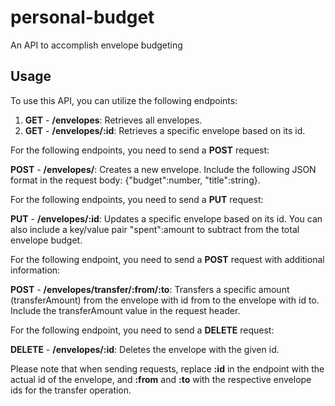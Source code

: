 # personal-budget
An API to accomplish envelope budgeting

## Usage
To use this API, you can utilize the following endpoints:

1. **GET** - **/envelopes**: Retrieves all envelopes.
2. **GET** - **/envelopes/:id**: Retrieves a specific envelope based on its id.

For the following endpoints, you need to send a **POST** request:

**POST** - **/envelopes/**: Creates a new envelope. Include the following JSON format in the request body: {"budget":number, "title":string}.

For the following endpoints, you need to send a **PUT** request:

**PUT** - **/envelopes/:id**: Updates a specific envelope based on its id. You can also include a key/value pair "spent":amount to subtract from the total envelope budget.

For the following endpoint, you need to send a **POST** request with additional information:

**POST** - **/envelopes/transfer/:from/:to**: Transfers a specific amount (transferAmount) from the envelope with id from to the envelope with id to. Include the transferAmount value in the request header.

For the following endpoint, you need to send a **DELETE** request:

**DELETE** - **/envelopes/:id**: Deletes the envelope with the given id.

Please note that when sending requests, replace **:id** in the endpoint with the actual id of the envelope, and **:from** and **:to** with the respective envelope ids for the transfer operation.
